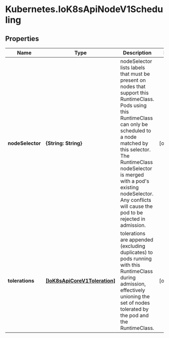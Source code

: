 # Kubernetes.IoK8sApiNodeV1Scheduling

## Properties

Name | Type | Description | Notes
------------ | ------------- | ------------- | -------------
**nodeSelector** | **{String: String}** | nodeSelector lists labels that must be present on nodes that support this RuntimeClass. Pods using this RuntimeClass can only be scheduled to a node matched by this selector. The RuntimeClass nodeSelector is merged with a pod&#39;s existing nodeSelector. Any conflicts will cause the pod to be rejected in admission. | [optional] 
**tolerations** | [**[IoK8sApiCoreV1Toleration]**](IoK8sApiCoreV1Toleration.md) | tolerations are appended (excluding duplicates) to pods running with this RuntimeClass during admission, effectively unioning the set of nodes tolerated by the pod and the RuntimeClass. | [optional] 


